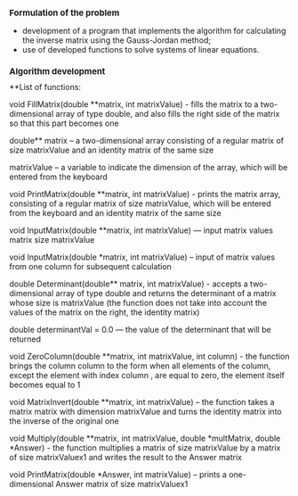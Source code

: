 <h1 style="font-size:15;">Formulation of the problem</h1>

- development of a program that implements the algorithm for calculating the inverse matrix using the Gauss-Jordan method;
- use of developed functions to solve systems of linear equations.

<h1 style="font-size:15;">Algorithm development</h1>
**List of functions:

void FillMatrix(double **matrix, int matrixValue) - fills the matrix to a two-dimensional array of type double, and also fills the right side of the matrix so that this part becomes one

double** matrix – a two-dimensional array consisting of a regular matrix of size matrixValue and an identity matrix of the same size

matrixValue – a variable to indicate the dimension of the array, which will be entered from the keyboard

void PrintMatrix(double **matrix, int matrixValue) - prints the matrix array, consisting of a regular matrix of size matrixValue, which will be entered from the keyboard and an identity matrix of the same size

void InputMatrix(double **matrix, int matrixValue) — input matrix values matrix size matrixValue

void InputMatrix(double *matrix, int matrixValue) – input of matrix values from one column for subsequent calculation

double Determinant(double** matrix, int matrixValue) - accepts a two-dimensional array of type double and returns the determinant of a matrix whose size is matrixValue (the function does not take into account the values of the matrix on the right, the identity matrix)

double determinantVal = 0.0 — the value of the determinant that will be returned

void ZeroColumn(double **matrix, int matrixValue, int column) - the function brings the column column to the form when all elements of the column, except the element with index column , are equal to zero, the element itself becomes equal to 1

void MatrixInvert(double **matrix, int matrixValue) – the function takes a matrix matrix with dimension matrixValue and turns the identity matrix into the inverse of the original one

void Multiply(double **matrix, int matrixValue, double *multMatrix, double *Answer) - the function multiplies a matrix of size matrixValue by a matrix of size matrixValuex1 and writes the result to the Answer matrix

void PrintMatrix(double *Answer, int matrixValue) – prints a one-dimensional Answer matrix of size matrixValuex1
